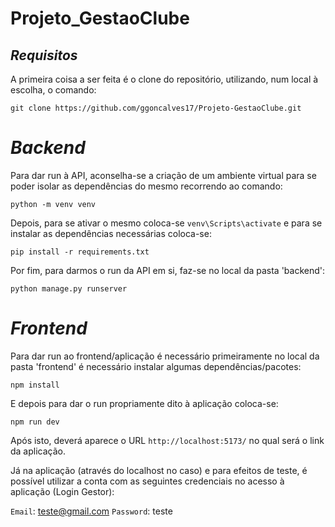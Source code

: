 # Projeto_GestaoClube

## *Requisitos*

A primeira coisa a ser feita é o clone do repositório, utilizando, num local à escolha, o comando:

`git clone https://github.com/ggoncalves17/Projeto-GestaoClube.git` 

# *Backend*

Para dar run à API, aconselha-se a criação de um ambiente virtual para se poder isolar as dependências do mesmo recorrendo ao comando:

`python -m venv venv`

Depois, para se ativar o mesmo coloca-se `venv\Scripts\activate` e para se instalar as dependências necessárias coloca-se:

`pip install -r requirements.txt`

Por fim, para darmos o run da API em si, faz-se no local da pasta 'backend':

`python manage.py runserver`

# *Frontend*

Para dar run ao frontend/aplicação é necessário primeiramente no local da pasta 'frontend' é necessário instalar algumas dependências/pacotes:

`npm install`

E depois para dar o run propriamente dito à aplicação coloca-se:

`npm run dev`

Após isto, deverá aparece o URL `http://localhost:5173/` no qual será o link da aplicação. 

Já na aplicação (através do localhost no caso) e para efeitos de teste, é possível utilizar a conta com as seguintes credenciais no acesso à aplicação (Login Gestor):

`Email`: teste@gmail.com
`Password`: teste
